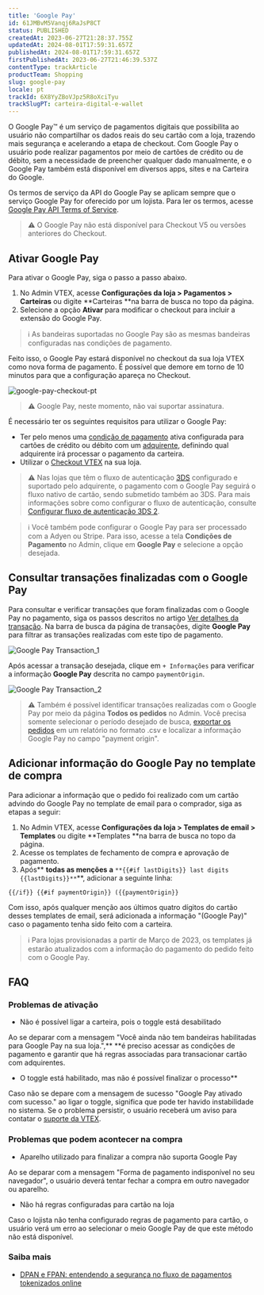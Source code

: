 ```yaml
---
title: 'Google Pay'
id: 61JMBvM5Vanqj6RaJsP8CT
status: PUBLISHED
createdAt: 2023-06-27T21:28:37.755Z
updatedAt: 2024-08-01T17:59:31.657Z
publishedAt: 2024-08-01T17:59:31.657Z
firstPublishedAt: 2023-06-27T21:46:39.537Z
contentType: trackArticle
productTeam: Shopping
slug: google-pay
locale: pt
trackId: 6X8YyZBoVJpz5R8oXciTyu
trackSlugPT: carteira-digital-e-wallet
---
```


O Google Pay™ é um serviço de pagamentos digitais que possibilita ao usuário não compartilhar os dados reais do seu cartão com a loja, trazendo mais segurança e acelerando a etapa de checkout. Com Google Pay o usuário pode realizar pagamentos por meio de cartões de crédito ou de débito, sem a necessidade de preencher qualquer dado manualmente, e o Google Pay também está disponível em diversos apps, sites e na Carteira do Google.

Os termos de serviço da API do Google Pay se aplicam sempre que o serviço Google Pay for oferecido por um lojista. Para ler os termos, acesse [Google Pay API Terms of Service](https://payments.developers.google.com/terms/sellertos).

>⚠️ O Google Pay não está disponível para Checkout V5 ou versões anteriores do Checkout.

## Ativar Google Pay

Para ativar o Google Pay, siga o passo a passo abaixo. 

1. No Admin VTEX, acesse **Configurações da loja > Pagamentos > Carteiras** ou digite **Carteiras **na barra de busca no topo da página.
2. Selecione a opção **Ativar** para modificar o checkout para incluir a extensão do Google Pay.

>ℹ️ As bandeiras suportadas no Google Pay são as mesmas bandeiras configuradas nas condições de pagamento.

Feito isso, o Google Pay estará disponível no checkout da sua loja VTEX como nova forma de pagamento. É possível que demore em torno de 10 minutos para que a configuração apareça no Checkout.

![google-pay-checkout-pt](https://images.ctfassets.net/alneenqid6w5/5EjOagjPXAeIAAN0Fpzkdq/6ba2af94c811c8cb76d553f68c5578d6/Screenshot_2024-08-01_at_14.21.25.png)

>⚠️ Google Pay, neste momento, não vai suportar assinatura.

É necessário ter os seguintes requisitos para utilizar o Google Pay:

* Ter pelo menos uma [condição de pagamento](https://help.vtex.com/pt/tracks/pagamentos--6GAS7ZzGAm7AGoEAwDbwJG/6bzGxlz4inf8sKmvZ1c7i3) ativa configurada para cartões de crédito ou débito com um [adquirente](https://help.vtex.com/pt/tracks/pagamentos--6GAS7ZzGAm7AGoEAwDbwJG/kdPbEIWf8Xq8tESQvViMB#adquirente), definindo qual adquirente irá processar o pagamento da carteira.
* Utilizar o [Checkout VTEX](https://help.vtex.com/pt/tutorial/checkout-vtex-visao-geral--7wcprkM7yZUflOqbzAN5SI) na sua loja.

>⚠️ Nas lojas que têm o fluxo de autenticação [3DS](https://help.vtex.com/pt/tutorial/o-que-e-3d-secure--1eWPdop8mECuaEomQgkAIa) configurado e suportado pelo adquirente, o pagamento com o Google Pay seguirá o fluxo nativo de cartão, sendo submetido também ao 3DS. Para mais informações sobre como configurar o fluxo de autenticação, consulte [Configurar fluxo de autenticação 3DS 2](https://help.vtex.com/pt/tutorial/configurar-fluxo-de-autenticacao-3ds-2--58XMn5LOA6fwrSkoDoAsg2).

>ℹ️ Você também pode configurar o Google Pay para ser processado com a Adyen ou Stripe. Para isso, acesse a tela **Condições de Pagamento** no Admin, clique em **Google Pay** e selecione a opção desejada.

## Consultar transações finalizadas com o Google Pay

Para consultar e verificar transações que foram finalizadas com o Google Pay no pagamento, siga os passos descritos no artigo [Ver detalhes da transação](https://help.vtex.com/pt/tracks/pagamentos--6GAS7ZzGAm7AGoEAwDbwJG/3Nt40DMEWkvhlpaL5PlBy). Na barra de busca da página de transações, digite **Google Pay** para filtrar as transações realizadas com este tipo de pagamento.

![Google Pay Transaction_1](https://images.ctfassets.net/alneenqid6w5/3N6LkrdAmAEfmDDsuLaWz5/7529f5dce8a104bc97e546cb31a47843/Google_Pay_Transaction1_PT.png)

Após acessar a transação desejada, clique em `+ Informações` para verificar a informação **Google Pay** descrita no campo `paymentOrigin`.

![Google Pay Transaction_2](https://images.ctfassets.net/alneenqid6w5/6nLdqOG38LEUbmSKth5FRP/904607c6df63c9168c35435b9bb5068e/Google_Pay_Transaction2_PT.png)

>⚠️ Também é possível identificar transações realizadas com o Google Pay por meio da página **Todos os pedidos** no Admin. Você precisa somente selecionar o período desejado de busca, [exportar os pedidos](https://help.vtex.com/pt/tracks/pedidos--2xkTisx4SXOWXQel8Jg8sa/6rVCf9KLn1jgTaxS0xuByu) em um relatório no formato .csv e localizar a informação Google Pay no campo "payment origin".

## Adicionar informação do Google Pay no template de compra

Para adicionar a informação que o pedido foi realizado com um cartão advindo do Google Pay no template de email para o comprador, siga as etapas a seguir:

1. No Admin VTEX, acesse **Configurações da loja > Templates de email > Templates** ou digite **Templates **na barra de busca no topo da página.
2. Acesse os templates de fechamento de compra e aprovação de pagamento.
3. Após** **todas as menções** **a** `**{{#if lastDigits}} last digits {{lastDigits}}**`**, adicionar a seguinte linha:

`{{/if}} {{#if paymentOrigin}} ({{paymentOrigin}}` 

Com isso, após qualquer menção aos últimos quatro dígitos do cartão desses templates de email, será adicionada a informação "(Google Pay)" caso o pagamento tenha sido feito com a carteira.

>ℹ️ Para lojas provisionadas a partir de Março de 2023, os templates já estarão atualizados com a informação do pagamento do pedido feito com o Google Pay.

## FAQ

### Problemas de ativação

* Não é possível ligar a carteira, pois o toggle está desabilitado

Ao se deparar com a mensagem "Você ainda não tem bandeiras habilitadas para Google Pay na sua loja.",** **é preciso acessar as condições de pagamento e garantir que há regras associadas para transacionar cartão com adquirentes.

* O toggle está habilitado, mas não é possível finalizar o processo**

Caso não se depare com a mensagem de sucesso "Google Pay ativado com sucesso." ao ligar o toggle, significa que pode ter havido instabilidade no sistema. Se o problema persistir, o usuário receberá um aviso para contatar o [suporte da VTEX](https://support.vtex.com/hc/pt-br/requests).

### Problemas que podem acontecer na compra

* Aparelho utilizado para finalizar a compra não suporta Google Pay

Ao se deparar com a mensagem "Forma de pagamento indisponível no seu navegador", o usuário deverá tentar fechar a compra em outro navegador ou aparelho.

* Não há regras configuradas para cartão na loja

Caso o lojista não tenha configurado regras de pagamento para cartão, o usuário verá um erro ao selecionar o meio Google Pay de que este método não está disponível.

### Saiba mais

* [DPAN e FPAN: entendendo a segurança no fluxo de pagamentos tokenizados online](https://help.vtex.com/pt/tutorial/dpan-e-fpan-entendendo-a-seguranca-no-fluxo-de-pagamentos-tokenizados-online--3RM7RvhKZ057wja5xVEOqb)
